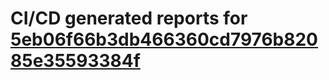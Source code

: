 # CI/CD generated reports for [5eb06f66b3db466360cd7976b82085e35593384f](https://github.com/hydephp/develop/commit/5eb06f66b3db466360cd7976b82085e35593384f)
